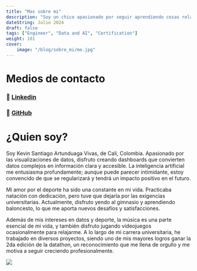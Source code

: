 ```yaml
---
title: "Mas sobre mi"
description: "Soy un chico apasionado por seguir aprendiendo cosas relacionadas a mi carrera, espero que si estas interesado en ello me ayudes a hacer un aporte a mi vida laboral o estudiantil."
dateString: Julio 2024
draft: false
tags: ["Engineer", "Data and AI", "Certification"]
weight: 101
cover:
    image: "/blog/sobre_mi/me.jpg"
---
```


# Medios de contacto
### 🔗 [Linkedin](https://www.linkedin.com/in/kevin-santiago-b5113a322/)

### 🔗 [GitHub](https://github.com/VinkeArtunduaga)


# ¿Quien soy?
Soy Kevin Santiago Artunduaga Vivas, de Cali, Colombia. Apasionado por las visualizaciones de datos, disfruto creando dashboards que convierten datos complejos en información clara y accesible. La inteligencia artificial me entusiasma profundamente; aunque puede parecer intimidante, estoy convencido de que se regularizará y tendrá un impacto positivo en el futuro.

Mi amor por el deporte ha sido una constante en mi vida. Practicaba natación con dedicación, pero tuve que dejarla por las exigencias universitarias. Actualmente, disfruto yendo al gimnasio y aprendiendo baloncesto, lo que me aporta nuevos desafíos y satisfacciones.

Además de mis intereses en datos y deporte, la música es una parte esencial de mi vida, y también disfruto jugando videojuegos ocasionalmente para relajarme. A lo largo de mi carrera universitaria, he trabajado en diversos proyectos, siendo uno de mis mayores logros ganar la 2da edición de la datathon, un reconocimiento que me llena de orgullo y me motiva a seguir creciendo profesionalmente.

![](/blog/sobre_mi/me2.jpg)

